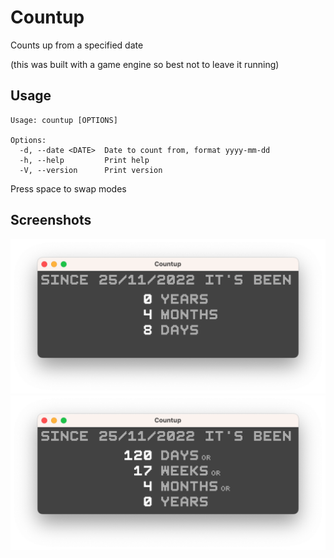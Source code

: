 # Countup

Counts up from a specified date

(this was built with a game engine so best not to leave it running)

## Usage

```
Usage: countup [OPTIONS]

Options:
  -d, --date <DATE>  Date to count from, format yyyy-mm-dd
  -h, --help         Print help
  -V, --version      Print version

```

Press space to swap modes

## Screenshots

![Split](https://github.com/emmabritton/countup/raw/main/.github/screenshots/diff.png)
![Diff](https://github.com/emmabritton/countup/raw/main/.github/screenshots/split.png)